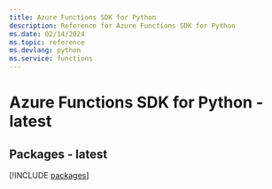 ```yaml
---
title: Azure Functions SDK for Python
description: Reference for Azure Functions SDK for Python
ms.date: 02/14/2024
ms.topic: reference
ms.devlang: python
ms.service: functions
---
```

# Azure Functions SDK for Python - latest
## Packages - latest
[!INCLUDE [packages](functions-index.md)]